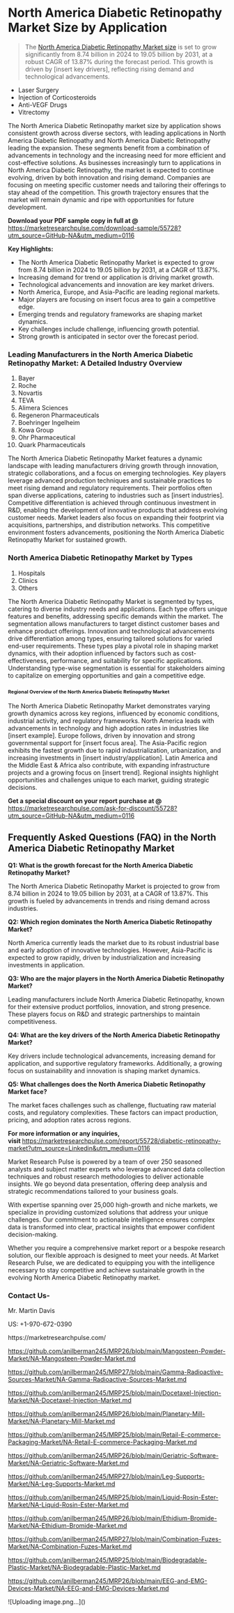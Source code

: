 <h1>North America Diabetic Retinopathy Market&nbsp;Size by Application</h1><blockquote><p>The <a href="https://marketresearchpulse.com/download-sample/55728?utm_source=GitHub-NA&amp;utm_medium=0116">North America Diabetic Retinopathy Market size</a> is set to grow significantly from 8.74 billion in 2024 to 19.05 billion by 2031, at a robust CAGR of 13.87% during the forecast period. This growth is driven by [insert key drivers], reflecting rising demand and technological advancements.</p></blockquote><ul><li>Laser Surgery<li> Injection of Corticosteroids<li> Anti-VEGF Drugs<li> Vitrectomy</li></ul><p>The North America Diabetic Retinopathy market size by application shows consistent growth across diverse sectors, with leading applications in North America Diabetic Retinopathy and North America Diabetic Retinopathy leading the expansion. These segments benefit from a combination of advancements in technology and the increasing need for more efficient and cost-effective solutions. As businesses increasingly turn to applications in North America Diabetic Retinopathy, the market is expected to continue evolving, driven by both innovation and rising demand. Companies are focusing on meeting specific customer needs and tailoring their offerings to stay ahead of the competition. This growth trajectory ensures that the market will remain dynamic and ripe with opportunities for future development.</p><p><strong>Download your PDF sample copy in full at @ </strong><a href="https://marketresearchpulse.com/download-sample/55728?utm_source=GitHub-NA&amp;utm_medium=0116">https://marketresearchpulse.com/download-sample/55728?utm_source=GitHub-NA&amp;utm_medium=0116</a></p><p><strong>Key Highlights: </strong></p><ul><li>The North America Diabetic Retinopathy Market is expected to grow from 8.74 billion in 2024 to 19.05 billion by 2031, at a CAGR of 13.87%.</li><li>Increasing demand for trend or application is driving market growth.</li><li>Technological advancements and innovation are key market drivers.</li><li>North America, Europe, and Asia-Pacific are leading regional markets.</li><li>Major players are focusing on insert focus area to gain a competitive edge.</li><li>Emerging trends and regulatory frameworks are shaping market dynamics.</li><li>Key challenges include challenge, influencing growth potential.</li><li>Strong growth is anticipated in sector over the forecast period.</li></ul><h3>Leading Manufacturers in the North America Diabetic Retinopathy Market: A Detailed Industry Overview</h3><ol><li>Bayer</li><li>Roche</li><li>Novartis</li><li>TEVA</li><li>Alimera Sciences</li><li>Regeneron Pharmaceuticals</li><li>Boehringer Ingelheim</li><li>Kowa Group</li><li>Ohr Pharmaceutical</li><li>Quark Pharmaceuticals</li></ol><div class="flex max-w-full flex-col flex-grow"><div class="min-h-8 text-message flex w-full flex-col items-end gap-2 whitespace-normal break-words [.text-message+&amp;]:mt-5" dir="auto" data-message-author-role="assistant" data-message-id="fd8432e4-4910-450d-b182-61b7bfb0a01f" data-message-model-slug="gpt-4o"><div class="flex w-full flex-col gap-1 empty:hidden first:pt-[3px]"><div class="markdown prose w-full break-words dark:prose-invert light"><p>The North America Diabetic Retinopathy Market features a dynamic landscape with leading manufacturers driving growth through innovation, strategic collaborations, and a focus on emerging technologies. Key players leverage advanced production techniques and sustainable practices to meet rising demand and regulatory requirements. Their portfolios often span diverse applications, catering to industries such as [insert industries]. Competitive differentiation is achieved through continuous investment in R&amp;D, enabling the development of innovative products that address evolving customer needs. Market leaders also focus on expanding their footprint via acquisitions, partnerships, and distribution networks. This competitive environment fosters advancements, positioning the North America Diabetic Retinopathy Market for sustained growth.</p></div></div></div></div><h3>North America Diabetic Retinopathy Market by Types</h3><ol><li>Hospitals<li> Clinics<li> Others</li></ol><div class="flex max-w-full flex-col flex-grow"><div class="min-h-8 text-message flex w-full flex-col items-end gap-2 whitespace-normal break-words [.text-message+&amp;]:mt-5" dir="auto" data-message-author-role="assistant" data-message-id="084470be-0bb7-4664-bddf-5156b4f41249" data-message-model-slug="gpt-4o-mini"><div class="flex w-full flex-col gap-1 empty:hidden first:pt-[3px]"><div class="markdown prose w-full break-words dark:prose-invert light"><p>The North America Diabetic Retinopathy Market is segmented by types, catering to diverse industry needs and applications. Each type offers unique features and benefits, addressing specific demands within the market. The segmentation allows manufacturers to target distinct customer bases and enhance product offerings. Innovation and technological advancements drive differentiation among types, ensuring tailored solutions for varied end-user requirements. These types play a pivotal role in shaping market dynamics, with their adoption influenced by factors such as cost-effectiveness, performance, and suitability for specific applications. Understanding type-wise segmentation is essential for stakeholders aiming to capitalize on emerging opportunities and gain a competitive edge.</p></div></div></div></div><h3><span style="font-size: 11px;">Regional Overview of the North America Diabetic Retinopathy Market</span></h3><div class="flex max-w-full flex-col flex-grow"><div class="min-h-8 text-message flex w-full flex-col items-end gap-2 whitespace-normal break-words [.text-message+&amp;]:mt-5" dir="auto" data-message-author-role="assistant" data-message-id="e9038762-ce64-4e30-91c9-9bd413514231" data-message-model-slug="gpt-4o-mini"><div class="flex w-full flex-col gap-1 empty:hidden first:pt-[3px]"><div class="markdown prose w-full break-words dark:prose-invert light"><p>The North America Diabetic Retinopathy Market demonstrates varying growth dynamics across key regions, influenced by economic conditions, industrial activity, and regulatory frameworks. North America leads with advancements in technology and high adoption rates in industries like [insert example]. Europe follows, driven by innovation and strong governmental support for [insert focus area]. The Asia-Pacific region exhibits the fastest growth due to rapid industrialization, urbanization, and increasing investments in [insert industry/application]. Latin America and the Middle East &amp; Africa also contribute, with expanding infrastructure projects and a growing focus on [insert trend]. Regional insights highlight opportunities and challenges unique to each market, guiding strategic decisions.</p></div></div></div></div><p><strong>Get a special discount on your report purchase at @ </strong><a href="https://marketresearchpulse.com/ask-for-discount/55728?utm_source=GitHub-NA&amp;utm_medium=0116">https://marketresearchpulse.com/ask-for-discount/55728?utm_source=GitHub-NA&amp;utm_medium=0116</a></p><h2>Frequently Asked Questions (FAQ) in the North America Diabetic Retinopathy Market</h2><p><strong>Q1: What is the growth forecast for the North America Diabetic Retinopathy Market?</strong></p><p>The North America Diabetic Retinopathy Market is projected to grow from 8.74 billion in 2024 to 19.05 billion by 2031, at a CAGR of 13.87%. This growth is fueled by advancements in trends and rising demand across industries.</p><p><strong>Q2: Which region dominates the North America Diabetic Retinopathy Market?</strong></p><p>North America currently leads the market due to its robust industrial base and early adoption of innovative technologies. However, Asia-Pacific is expected to grow rapidly, driven by industrialization and increasing investments in application.</p><p><strong>Q3: Who are the major players in the North America Diabetic Retinopathy Market?</strong></p><p>Leading manufacturers include North America Diabetic Retinopathy, known for their extensive product portfolios, innovation, and strong presence. These players focus on R&amp;D and strategic partnerships to maintain competitiveness.</p><p><strong>Q4: What are the key drivers of the North America Diabetic Retinopathy Market?</strong></p><p>Key drivers include technological advancements, increasing demand for application, and supportive regulatory frameworks. Additionally, a growing focus on sustainability and innovation is shaping market dynamics.</p><p><strong>Q5: What challenges does the North America Diabetic Retinopathy Market face?</strong></p><p>The market faces challenges such as challenge, fluctuating raw material costs, and regulatory complexities. These factors can impact production, pricing, and adoption rates across regions.</p><p><strong>For more information or any inquiries, visit&nbsp;</strong><a href="https://marketresearchpulse.com/report/55728/diabetic-retinopathy-market?utm_source=Linkedin&utm_medium=0116">https://marketresearchpulse.com/report/55728/diabetic-retinopathy-market?utm_source=Linkedin&utm_medium=0116</a></p><p>Market Research Pulse is powered by a team of over 250 seasoned analysts and subject matter experts who leverage advanced data collection techniques and robust research methodologies to deliver actionable insights. We go beyond data presentation, offering deep analysis and strategic recommendations tailored to your business goals.</p><p>With expertise spanning over 25,000 high-growth and niche markets, we specialize in providing customized solutions that address your unique challenges. Our commitment to actionable intelligence ensures complex data is transformed into clear, practical insights that empower confident decision-making.</p><p>Whether you require a comprehensive market report or a bespoke research solution, our flexible approach is designed to meet your needs. At Market Research Pulse, we are dedicated to equipping you with the intelligence necessary to stay competitive and achieve sustainable growth in the evolving North America Diabetic Retinopathy market.</p><h3><strong>Contact Us-</strong></h3><p>Mr. Martin Davis</p><p>US: +1-970-672-0390</p><p>https://marketresearchpulse.com/</p><p><a href="https://github.com/anilberman245/MRP26/blob/main/Mangosteen-Powder-Market/NA-Mangosteen-Powder-Market.md">https://github.com/anilberman245/MRP26/blob/main/Mangosteen-Powder-Market/NA-Mangosteen-Powder-Market.md</a></p><p><a href="https://github.com/anilberman245/MRP27/blob/main/Gamma-Radioactive-Sources-Market/NA-Gamma-Radioactive-Sources-Market.md">https://github.com/anilberman245/MRP27/blob/main/Gamma-Radioactive-Sources-Market/NA-Gamma-Radioactive-Sources-Market.md</a></p><p><a href="https://github.com/anilberman245/MRP25/blob/main/Docetaxel-Injection-Market/NA-Docetaxel-Injection-Market.md">https://github.com/anilberman245/MRP25/blob/main/Docetaxel-Injection-Market/NA-Docetaxel-Injection-Market.md</a></p><p><a href="https://github.com/anilberman245/MRP26/blob/main/Planetary-Mill-Market/NA-Planetary-Mill-Market.md">https://github.com/anilberman245/MRP26/blob/main/Planetary-Mill-Market/NA-Planetary-Mill-Market.md</a></p><p><a href="https://github.com/anilberman245/MRP25/blob/main/Retail-E-commerce-Packaging-Market/NA-Retail-E-commerce-Packaging-Market.md">https://github.com/anilberman245/MRP25/blob/main/Retail-E-commerce-Packaging-Market/NA-Retail-E-commerce-Packaging-Market.md</a></p><p><a href="https://github.com/anilberman245/MRP26/blob/main/Geriatric-Software-Market/NA-Geriatric-Software-Market.md">https://github.com/anilberman245/MRP26/blob/main/Geriatric-Software-Market/NA-Geriatric-Software-Market.md</a></p><p><a href="https://github.com/anilberman245/MRP27/blob/main/Leg-Supports-Market/NA-Leg-Supports-Market.md">https://github.com/anilberman245/MRP27/blob/main/Leg-Supports-Market/NA-Leg-Supports-Market.md</a></p><p><a href="https://github.com/anilberman245/MRP25/blob/main/Liquid-Rosin-Ester-Market/NA-Liquid-Rosin-Ester-Market.md">https://github.com/anilberman245/MRP25/blob/main/Liquid-Rosin-Ester-Market/NA-Liquid-Rosin-Ester-Market.md</a></p><p><a href="https://github.com/anilberman245/MRP26/blob/main/Ethidium-Bromide-Market/NA-Ethidium-Bromide-Market.md">https://github.com/anilberman245/MRP26/blob/main/Ethidium-Bromide-Market/NA-Ethidium-Bromide-Market.md</a></p><p><a href="https://github.com/anilberman245/MRP27/blob/main/Combination-Fuzes-Market/NA-Combination-Fuzes-Market.md">https://github.com/anilberman245/MRP27/blob/main/Combination-Fuzes-Market/NA-Combination-Fuzes-Market.md</a></p><p><a href="https://github.com/anilberman245/MRP25/blob/main/Biodegradable-Plastic-Market/NA-Biodegradable-Plastic-Market.md">https://github.com/anilberman245/MRP25/blob/main/Biodegradable-Plastic-Market/NA-Biodegradable-Plastic-Market.md</a></p><p><a href="https://github.com/anilberman245/MRP26/blob/main/EEG-and-EMG-Devices-Market/NA-EEG-and-EMG-Devices-Market.md">https://github.com/anilberman245/MRP26/blob/main/EEG-and-EMG-Devices-Market/NA-EEG-and-EMG-Devices-Market.md</a></p>
![Uploading image.png…]()
